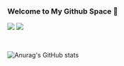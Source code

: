 ### Welcome to My Github Space 👋

<a href="hasoo4963@gmail.com" target="_blank"><img src="https://img.shields.io/badge/Gmail-EA4335?style=for-the-badge&logo=Gmail&logoColor=FFFFFF"/></a>
<a href="https://www.instagram.com/hasoo4963/" target="_blank"><img src="https://img.shields.io/badge/Instagram-E4405F?style=for-the-badge&logo=Instagram&logoColor=FFFFFF"/></a>

<br>

![Anurag's GitHub stats](https://github-readme-stats.vercel.app/api?username=hasoo4963&show_icons=true&theme=yeblu )

<!--
**hasoo4963/hasoo4963** is a ✨ _special_ ✨ repository because its `README.md` (this file) appears on your GitHub profile.

Here are some ideas to get you started:

- 🔭 I’m currently working on ...
- 🌱 I’m currently learning ...
- 👯 I’m looking to collaborate on ...
- 🤔 I’m looking for help with ...
- 💬 Ask me about ...
- 📫 How to reach me: ...
- 😄 Pronouns: ...
- ⚡ Fun fact: ...
-->
